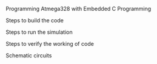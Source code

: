 Programming Atmega328 with Embedded C Programming

Steps to build the code

Steps to run the simulation

Steps to verify the working of code

Schematic circuits
